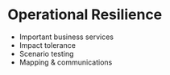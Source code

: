 # Operational Resilience

- Important business services
- Impact tolerance
- Scenario testing
- Mapping & communications
